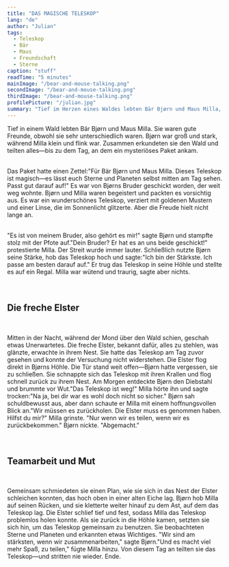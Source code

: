 ```yaml
---
title: "DAS MAGISCHE TELESKOP"
lang: "de"
author: "Julian"
tags:
  - Teleskop
  - Bär
  - Maus
  - Freundschaft
  - Sterne
caption: "stuff"
readTime: "5 minutes"
mainImage: "/bear-and-mouse-talking.png"
secondImage: "/bear-and-mouse-talking.png"
thirdImage: "/bear-and-mouse-talking.png"
profilePicture: "/julian.jpg"
summary: "Tief im Herzen eines Waldes lebten Bär Bjørn und Maus Milla, zwei ungleiche Freunde, die alles teilten – bis ein magisches Teleskop in ihr Leben trat. Ein Streit um Besitz, ein nächtlicher Diebstahl und ein mutiger Plan brachten sie schließlich zu einer wichtigen Erkenntnis: wahre Stärke liegt in Teamarbeit und der Freude am Teilen."
---
```


Tief in einem Wald lebten Bär Bjørn und Maus Milla. Sie waren gute Freunde, obwohl sie sehr unterschiedlich waren. Bjørn war groß und stark, während Milla klein und flink war. Zusammen erkundeten sie den Wald und teilten alles—bis zu dem Tag, an dem ein mysteriöses Paket ankam.
<br>
<br>

Das Paket hatte einen Zettel:"Für Bär Bjørn und Maus Milla. Dieses Teleskop ist magisch—es lässt euch Sterne und Planeten selbst mitten am Tag sehen. Passt gut darauf auf!"
Es war von Bjørns Bruder geschickt worden, der weit weg wohnte. Bjørn und Milla waren begeistert und packten es vorsichtig aus. Es war ein wunderschönes Teleskop, verziert mit goldenen Mustern und einer Linse, die im Sonnenlicht glitzerte.
Aber die Freude hielt nicht lange an.
<br>
<br>

"Es ist von meinem Bruder, also gehört es mir!" sagte Bjørn und stampfte stolz mit der Pfote auf."Dein Bruder? Er hat es an uns beide geschickt!" protestierte Milla.
Der Streit wurde immer lauter. Schließlich nutzte Bjørn seine Stärke, hob das Teleskop hoch und sagte:"Ich bin der Stärkste. Ich passe am besten darauf auf."
Er trug das Teleskop in seine Höhle und stellte es auf ein Regal. Milla war wütend und traurig, sagte aber nichts.
<br>
<br>
<br>

## Die freche Elster

<br>

Mitten in der Nacht, während der Mond über den Wald schien, geschah etwas Unerwartetes. Die freche Elster, bekannt dafür, alles zu stehlen, was glänzte, erwachte in ihrem Nest. Sie hatte das Teleskop am Tag zuvor gesehen und konnte der Versuchung nicht widerstehen.
Die Elster flog direkt in Bjørns Höhle. Die Tür stand weit offen—Bjørn hatte vergessen, sie zu schließen. Sie schnappte sich das Teleskop mit ihren Krallen und flog schnell zurück zu ihrem Nest.
Am Morgen entdeckte Bjørn den Diebstahl und brummte vor Wut."Das Teleskop ist weg!"
Milla hörte ihn und sagte trocken:"Na ja, bei dir war es wohl doch nicht so sicher."
Bjørn sah schuldbewusst aus, aber dann schaute er Milla mit einem hoffnungsvollen Blick an."Wir müssen es zurückholen. Die Elster muss es genommen haben. Hilfst du mir?"
Milla grinste. "Nur wenn wir es teilen, wenn wir es zurückbekommen."
Bjørn nickte. "Abgemacht."
<br>
<br>
<br>

## Teamarbeit und Mut

<br>

Gemeinsam schmiedeten sie einen Plan, wie sie sich in das Nest der Elster schleichen konnten, das hoch oben in einer alten Eiche lag. Bjørn hob Milla auf seinen Rücken, und sie kletterte weiter hinauf zu dem Ast, auf dem das Teleskop lag. Die Elster schlief tief und fest, sodass Milla das Teleskop problemlos holen konnte.
Als sie zurück in die Höhle kamen, setzten sie sich hin, um das Teleskop gemeinsam zu benutzen. Sie beobachteten Sterne und Planeten und erkannten etwas Wichtiges.
"Wir sind am stärksten, wenn wir zusammenarbeiten," sagte Bjørn."Und es macht viel mehr Spaß, zu teilen," fügte Milla hinzu.
Von diesem Tag an teilten sie das Teleskop—und stritten nie wieder.
Ende.
